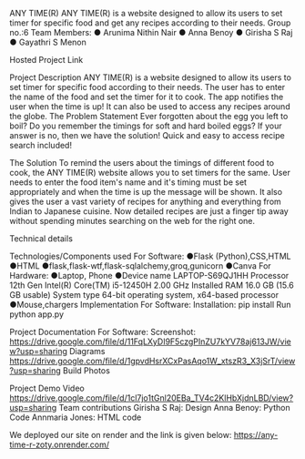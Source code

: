 ANY TIME(R)
ANY TIME(R) is a website designed to allow its users to set timer for specific food and get any recipes according to their needs.
Group no.:6 
Team Members:
● Arunima Nithin Nair
● Anna Benoy
● Girisha S Raj
● Gayathri S Menon

Hosted Project Link

Project Description
ANY TIME(R) is a website designed to allow its users to set timer for specific food according to their needs. The user has to enter the name of the food and set the timer for it to cook. The app notifies the user when the time is up! It can also be used to access any recipes around the globe.
The Problem Statement 
Ever forgotten about the egg you left to boil? Do you remember the timings for soft and hard boiled eggs? If your answer is no, then we have the solution!
Quick and easy to access recipe search included!

The Solution 
To remind the users about the timings of different food to cook, the ANY TIME(R) website allows you to set timers for the same. User needs to enter the food item's name and it's timing must be set appropriately and when the time is up the message will be shown.
It also gives the user a vast variety of recipes for anything and everything from Indian to Japanese cuisine. Now detailed recipes are just a finger tip away without spending minutes searching on the web for the right one.

Technical details

Technologies/Components used
For Software:
         ●Flask (Python),CSS,HTML
         ●HTML
         ●flask,flask-wtf,flask-sqlalchemy,groq,gunicorn
         ●Canva
For Hardware:
         ●Laptop, Phone
         ●Device name	LAPTOP-S69QJ1HH
          Processor	12th Gen Intel(R) Core(TM) i5-12450H   2.00 GHz
          Installed RAM	16.0 GB (15.6 GB usable)
          System type	64-bit operating system, x64-based processor
         ●Mouse,chargers
Implementation
For Software: 
Installation:
pip install 
Run
python app.py

Project Documentation
For Software:
Screenshot:
https://drive.google.com/file/d/11FqLXyDI9F5czgPInZU7kYV78aj613JW/view?usp=sharing
Diagrams
https://drive.google.com/file/d/1gpvdHsrXCxPasAqo1W_xtszR3_X3jSrT/view?usp=sharing
Build Photos

Project  Demo
Video
https://drive.google.com/file/d/1cl7jo1tGnl20EBa_TV4c2KlHbXjdnLBD/view?usp=sharing
Team contributions
Girisha S Raj: Design 
Anna Benoy: Python Code
Annmaria Jones: HTML code

We deployed our site on render and the link is given below:
https://any-time-r-zoty.onrender.com/
